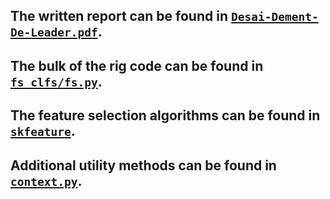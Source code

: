 ## The written report can be found in [`Desai-Dement-De-Leader.pdf`](Desai-Dement-De-Leader.pdf).

## The bulk of the rig code can be found in [`fs_clfs/fs.py`](https://github.com/Timothy-Dement/CodeSmellsClassifiers/blob/forest/fs_clfs/fs.py).

## The feature selection algorithms can be found in [`skfeature`](skfeature).

## Additional utility methods can be found in [`context.py`](context.py).